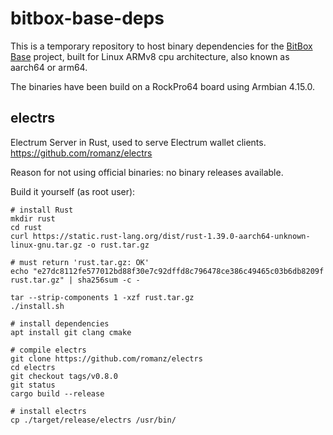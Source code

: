 # bitbox-base-deps
This is a temporary repository to host binary dependencies for the [BitBox Base](https://github.com/digitalbitbox/bitbox-base) project, built for Linux ARMv8 cpu architecture, also known as aarch64 or arm64.

The binaries have been build on a RockPro64 board using Armbian 4.15.0.

## electrs

Electrum Server in Rust, used to serve Electrum wallet clients.
<https://github.com/romanz/electrs>

Reason for not using official binaries: no binary releases available.

Build it yourself (as root user):
```
# install Rust
mkdir rust
cd rust
curl https://static.rust-lang.org/dist/rust-1.39.0-aarch64-unknown-linux-gnu.tar.gz -o rust.tar.gz

# must return 'rust.tar.gz: OK'
echo "e27dc8112fe577012bd88f30e7c92dffd8c796478ce386c49465c03b6db8209f rust.tar.gz" | sha256sum -c -

tar --strip-components 1 -xzf rust.tar.gz
./install.sh

# install dependencies
apt install git clang cmake

# compile electrs
git clone https://github.com/romanz/electrs
cd electrs
git checkout tags/v0.8.0
git status
cargo build --release

# install electrs
cp ./target/release/electrs /usr/bin/
```
